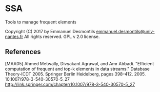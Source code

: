 # SSA

Tools to manage frequent elements

Copyright (C) 2017 by Emmanuel Desmontils <emmanuel.desmontils@univ-nantes.fr>
All rights reserved.
GPL v 2.0 license.

## References
[MAA05]
Ahmed Metwally, Divyakant Agrawal, and Amr Abbadi. 
"Efficient computation of frequent and top-k elements in data streams." 
Database Theory-ICDT 2005. 
Springer Berlin Heidelberg, pages 398–412. 2005. 
10.1007/978-3-540-30570-5_27 
http://link.springer.com/chapter/10.1007/978-3-540-30570-5_27 
